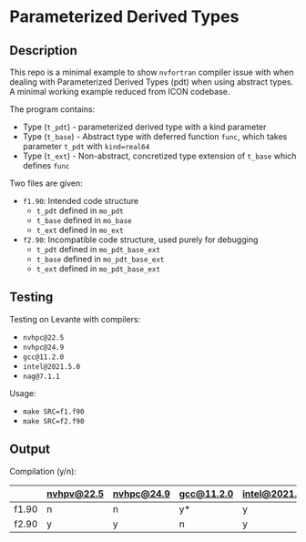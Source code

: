 # Parameterized Derived Types

## Description 

This repo is a minimal example to show `nvfortran` compiler issue with when dealing with Parameterized Derived Types (pdt) when using abstract types. A minimal working example reduced from ICON codebase.

The program contains:
* Type (`t_pdt`) - parameterized derived type with a kind parameter
* Type (`t_base`) - Abstract type with deferred function `func`, which takes parameter `t_pdt` with `kind=real64`
* Type (`t_ext`) - Non-abstract, concretized type extension of `t_base` which defines `func`

Two files are given:

* `f1.90`: Intended code structure
  * `t_pdt` defined in `mo_pdt`
  * `t_base` defined in `mo_base`
  * `t_ext` defined in `mo_ext`
* `f2.90`: Incompatible code structure, used purely for debugging
  * `t_pdt` defined in `mo_pdt_base_ext`
  * `t_base` defined in `mo_pdt_base_ext`
  * `t_ext` defined in `mo_pdt_base_ext`

## Testing

Testing on Levante with compilers:
* `nvhpc@22.5`
* `nvhpc@24.9`
* `gcc@11.2.0`
* `intel@2021.5.0`
* `nag@7.1.1`

Usage:
* `make SRC=f1.f90` 
* `make SRC=f2.f90`

## Output

Compilation (y/n):

|       | nvhpv@22.5 | nvhpc@24.9 | gcc@11.2.0 | intel@2021.5.0 | nag@7.1.1 |
|-------|------------|------------|------------|----------------|-----------|
| f1.90 | n          | n          | y*          | y              | y         |
| f2.90 | y          | y          | n          | y              | y         |


